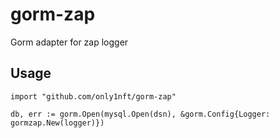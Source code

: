 # gorm-zap
Gorm adapter for zap logger

## Usage

```golang
import "github.com/only1nft/gorm-zap"

db, err := gorm.Open(mysql.Open(dsn), &gorm.Config{Logger: gormzap.New(logger)})
```
